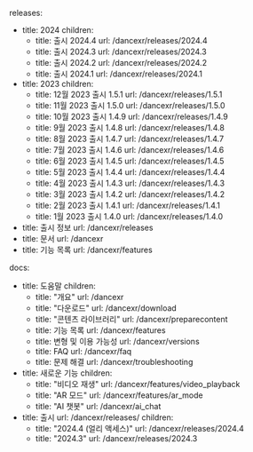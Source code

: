 releases:
  - title: 2024
    children:
    - title: 출시 2024.4
      url: /dancexr/releases/2024.4
    - title: 출시 2024.3
      url: /dancexr/releases/2024.3
    - title: 출시 2024.2
      url: /dancexr/releases/2024.2
    - title: 출시 2024.1
      url: /dancexr/releases/2024.1
  - title: 2023
    children:
    - title: 12월 2023 출시 1.5.1
      url: /dancexr/releases/1.5.1
    - title: 11월 2023 출시 1.5.0
      url: /dancexr/releases/1.5.0
    - title: 10월 2023 출시 1.4.9
      url: /dancexr/releases/1.4.9
    - title: 9월 2023 출시 1.4.8
      url: /dancexr/releases/1.4.8
    - title: 8월 2023 출시 1.4.7
      url: /dancexr/releases/1.4.7
    - title: 7월 2023 출시 1.4.6
      url: /dancexr/releases/1.4.6
    - title: 6월 2023 출시 1.4.5
      url: /dancexr/releases/1.4.5
    - title: 5월 2023 출시 1.4.4
      url: /dancexr/releases/1.4.4
    - title: 4월 2023 출시 1.4.3
      url: /dancexr/releases/1.4.3
    - title: 3월 2023 출시 1.4.2
      url: /dancexr/releases/1.4.2
    - title: 2월 2023 출시 1.4.1
      url: /dancexr/releases/1.4.1
    - title: 1월 2023 출시 1.4.0
      url: /dancexr/releases/1.4.0
  - title: 출시 정보
    url: /dancexr/releases
  - title: 문서
    url: /dancexr
  - title: 기능 목록
    url: /dancexr/features

docs:
  - title: 도움말
    children:
      - title: "개요"
        url: /dancexr
      - title: "다운로드"
        url: /dancexr/download
      - title: "콘텐츠 라이브러리"
        url: /dancexr/preparecontent
      - title: 기능 목록
        url: /dancexr/features
      - title: 변형 및 이용 가능성
        url: /dancexr/versions
      - title: FAQ
        url: /dancexr/faq
      - title: 문제 해결
        url: /dancexr/troubleshooting
  - title: 새로운 기능
    children:
      - title: "비디오 재생"
        url: /dancexr/features/video_playback
      - title: "AR 모드"
        url: /dancexr/features/ar_mode
      - title: "AI 챗봇"
        url: /dancexr/ai_chat
  - title: 출시
    url: /dancexr/releases/
    children:
    - title: "2024.4 (얼리 액세스)"
      url: /dancexr/releases/2024.4
    - title: "2024.3"
      url: /dancexr/releases/2024.3